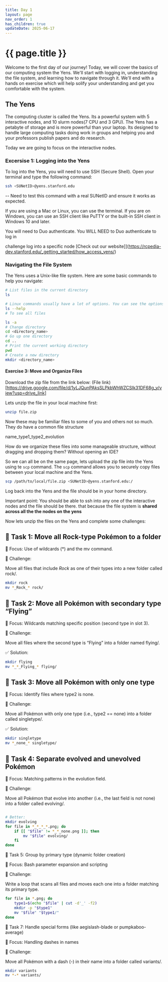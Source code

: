 ```yaml
---
title: Day 1
layout: page
nav_order: 1
has_children: true
updateDate: 2025-06-17
---
```


# {{ page.title }}


Welcome to the first day of our journey! Today, we will cover the basics of our computing system the Yens. We'll start with logging in, understanding the file system, and learning how to navigate through it. We'll end with a hands on exercise which will help solify your understanding and get you comfortable with the system.


## The Yens 

The computing cluster is called the Yens. Its a powerful system with 5 interactive nodes,  and 10 slurm nodes(7 CPU and 3 GPU). The Yens has a petabyte of storage and is more powerful than your laptop. Its designed to handle large computing tasks doing work in groups and helping you and your professors publish papers and do research.

Today we are going to focus on the interactive nodes.


### Excersise 1: Logging into the Yens

To log into the Yens, you will need to use SSH (Secure Shell). Open your terminal and type the following command:

```bash
ssh <SUNetID>@yens.stanford.edu
```
 
-- Need to test this command with a real SUNetID and ensure it works as expected.

If you are using a Mac or Linux, you can use the terminal. If you are on Windows, you can use an SSH client like PuTTY or the built-in SSH client in Windows 10 and later.


You will need to Duo authenticate. You WILL NEED to Duo authenticate to log in



challenge
log into a specific node
    [Check out our website]](https://rcpedia-dev.stanford.edu/_getting_started/how_access_yens/)

### Navigating the File System

The Yens uses a Unix-like file system. Here are some basic commands to help you navigate:
```bash
# List files in the current directory
ls  

# Linux commands usually have a lot of options. You can see the options by typing the command with --help
ls --help
# To see all files  

ls -a
# Change directory
cd <directory_name>
# Go up one directory
cd ..
# Print the current working directory
pwd
# Create a new directory
mkdir <directory_name>

```

#### Exercise 3: Move and Organize Files

Download the zip file from the link below:
(File link)[https://drive.google.com/file/d/1yLJQunPAksSLPkbWhWZCSIk31DF68g_y/view?usp=drive_link]


Lets unzip the file in your local machine first: 

```bash
unzip file.zip
```

Now these may be familiar files to some of you and others not so much. They do have a common file structure 

name_type1_type2_evolution

How do we organize these files into some manageable structure, without dragging and dropping them? Without opening an IDE? 

So we can all be on the same page, lets upload the zip file into the Yens using te `scp` command.
The `scp` command allows you to securely copy files between your local machine and the Yens.

```bash
scp /path/to/local/file.zip <SUNetID>@yens.stanford.edu:/
```

Log back into the Yens and the file should be in your home directory.

Important point: You should be able to ssh into any one of the interactive nodes and the file should be there.
that because the file system is **shared across all the the nodes on the yens**



Now lets unzip the files on the Yens and complete some challenges:

## 🔰 Task 1: Move all Rock-type Pokémon to a folder
🧠 Focus: Use of wildcards (*) and the mv command.

💪 Challenge:

Move all files that include _Rock_ as one of their types into a new folder called rock/.
```bash
mkdir rock
mv *_Rock_* rock/
```

## 🔰 Task 2: Move all Pokémon with secondary type “Flying”

🧠 Focus: Wildcards matching specific position (second type in slot 3).

💪 Challenge:

Move all files where the second type is “Flying” into a folder named flying/.

✅ Solution:
```bash
mkdir flying
mv *_*_Flying_* flying/
```

## 🔰 Task 3: Move all Pokémon with only one type

🧠 Focus: Identify files where type2 is none.

💪 Challenge:

Move all Pokémon with only one type (i.e., type2 == none) into a folder called singletype/.

✅ Solution:
```bash
mkdir singletype
mv *_none_* singletype/
```

## 🔰 Task 4: Separate evolved and unevolved Pokémon

🧠 Focus: Matching patterns in the evolution field.

💪 Challenge:

Move all Pokémon that evolve into another (i.e., the last field is not none) into a folder called evolving/.

```bash

# Better:
mkdir evolving
for file in *_*_*_*.png; do
    if [[ "$file" != *_*_none.png ]]; then
        mv "$file" evolving/
    fi
done
```

🔰 Task 5: Group by primary type (dynamic folder creation)

🧠 Focus: Bash parameter expansion and scripting

💪 Challenge:

Write a loop that scans all files and moves each one into a folder matching its primary type.
```bash
for file in *.png; do
    type1=$(echo "$file" | cut -d'_' -f2)
    mkdir -p "$type1"
    mv "$file" "$type1/"
done
```

🔰 Task 7: Handle special forms (like aegislash-blade or pumpkaboo-average)

🧠 Focus: Handling dashes in names

💪 Challenge:

Move all Pokémon with a dash (-) in their name into a folder called variants/.
```bash
mkdir variants
mv *-* variants/
```     
